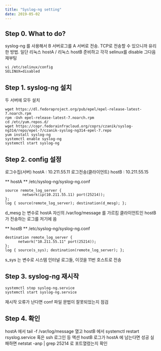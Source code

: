 ```yaml
---
title: "Syslog-ng setting"
date: 2019-05-02
---
```


## Step 0. What to do?
syslog-ng 를 사용해서 B 서버로그를 A 서버로 전송. TCP로 전송할 수 있으니까 유리한 방법.
일단 리눅스 hostA / 리눅스 hostB 준비하고 각각 selinux를 disable 그다음 재부팅
```
vi /etc/selinux/config
SELINUX=disabled
```
## Step 1. syslog-ng 설치
두 서버에 모두 설치
```
wget https://dl.fedoraproject.org/pub/epel/epel-release-latest-7.noarch.rpm
rpm -Uvh epel-release-latest-7.noarch.rpm
cd /etc/yum.repos.d/
wget https://copr.fedorainfracloud.org/coprs/czanik/syslog-ng314/repo/epel-7/czanik-syslog-ng314-epel-7.repo
yum install syslog-ng
systemctl enable syslog-ng
systemctl start syslog-ng
```
## Step 2. config 설정
로그수집(서버)     hostA : 10.211.55.11
로그전송(클라이언트) hostB : 10.211.55.15

** hostA **
/etc/syslog-ng/syslog-ng.conf
```
source remote_log_server {                                                                                 
        network(ip(10.211.55.11) port(25214));                                                             
};
log { source(remote_log_server); destination(d_mesg); };
```
d_mesg 는 변수로 hostA 자신의 /var/log/message 를 가르킴
클라이언트인 hostB가 전송하는 로그를 저기에 씀

** hostB **
/etc/syslog-ng/syslog-ng.conf
```
destination remote_log_server {
      network("10.211.55.11" port(25214));
};
log { source(s_sys); destination(remote_log_server); };
```
s_sys 는 변수로 시스템 인터널 로그들, 이것을 11번 호스트로 전송

## Step 3. syslog-ng 재시작
```
systemctl stop syslog-ng.service
systemctl start syslog-ng.service
```
재시작 오류가 난다면 conf 파일 문법이 잘못되었는지 점검

## Step 4. 확인
hostA 에서 tail -f /var/log/message 열고
hostB 에서 systemctl restart rsyslog.service 혹은 ssh 로그인 등 액션
hostB 로그가 hostA 에 남는다면 성공
실패하면 netstat -anp | grep 25214 로 포트열렸는지 확인



